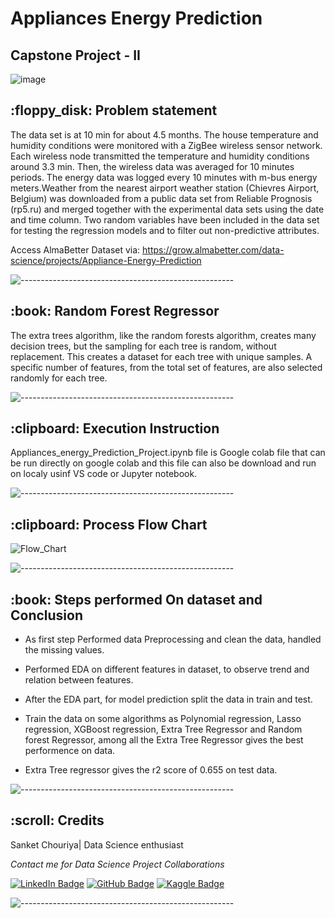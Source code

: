 <h1> Appliances Energy Prediction </h1>
<h2> Capstone Project - II </h2>

![image](https://user-images.githubusercontent.com/98526274/204726225-cdd17f12-10c5-485b-970d-16d71a3e56ee.png)

<h2> :floppy_disk: Problem statement </h2>
The data set is at 10 min for about 4.5 months. The house temperature and humidity conditions were monitored with a ZigBee wireless sensor network. Each wireless node transmitted the temperature and humidity conditions around 3.3 min. Then, the wireless data was averaged for 10 minutes periods. The energy data was logged every 10 minutes with m-bus energy meters.Weather from the nearest airport weather station (Chievres Airport, Belgium) was downloaded from a public data set from Reliable Prognosis (rp5.ru) and merged together with the experimental data sets using the date and time column. Two random variables have been included in the data set for testing the regression models and to filter out non-predictive attributes.


Access AlmaBetter Dataset via: https://grow.almabetter.com/data-science/projects/Appliance-Energy-Prediction

![-----------------------------------------------------](https://raw.githubusercontent.com/andreasbm/readme/master/assets/lines/rainbow.png)

<h2> :book: Random Forest Regressor </h2>
The extra trees algorithm, like the random forests algorithm, creates many decision trees, but the sampling for each tree is random, without replacement. This creates a dataset for each tree with unique samples. A specific number of features, from the total set of features, are also selected randomly for each tree.

![-----------------------------------------------------](https://raw.githubusercontent.com/andreasbm/readme/master/assets/lines/rainbow.png)

<h2> :clipboard: Execution Instruction</h2>
Appliances_energy_Prediction_Project.ipynb file is Google colab file that can be run directly on google colab and this file can also be download and run on localy usinf VS code or Jupyter notebook.

![-----------------------------------------------------](https://raw.githubusercontent.com/andreasbm/readme/master/assets/lines/rainbow.png)

<h2> :clipboard: Process Flow Chart</h2>

![Flow_Chart](https://user-images.githubusercontent.com/109847409/209857115-99a05650-f397-4e07-bffb-e9bb53471109.png)

![-----------------------------------------------------](https://raw.githubusercontent.com/andreasbm/readme/master/assets/lines/rainbow.png)

<h2> :book: Steps performed On dataset and Conclusion </h2>

* As first step Performed data Preprocessing and clean the data, handled the missing values.

* Performed EDA on different features in dataset, to observe trend and relation between features.

* After the EDA part, for model prediction split the data in train and test.

* Train the data on some algorithms as Polynomial regression, Lasso regression, XGBoost regression, Extra Tree Regressor and Random forest Regressor, among all the Extra Tree Regressor gives the best performence on data.

* Extra Tree regressor gives the r2 score of 0.655 on test data.

![-----------------------------------------------------](https://raw.githubusercontent.com/andreasbm/readme/master/assets/lines/rainbow.png)


<h2 id="credits"> :scroll: Credits</h2>

Sanket Chouriya| Data Science enthusiast

<p> <i> Contact me for Data Science Project Collaborations</i></p>

[![LinkedIn Badge](https://img.shields.io/badge/LinkedIn-0077B5?style=for-the-badge&logo=linkedin&logoColor=white)](https://www.linkedin.com/in/sanket-chouriya-038705111/)
[![GitHub Badge](https://img.shields.io/badge/GitHub-100000?style=for-the-badge&logo=github&logoColor=white)](https://github.com/Sanket7994)
[![Kaggle Badge](https://img.shields.io/badge/kaggle-0077B5?style=for-the-badge&logo=kaggle&logoColor=white)](https://www.kaggle.com/sanket7994/)

![-----------------------------------------------------](https://raw.githubusercontent.com/andreasbm/readme/master/assets/lines/rainbow.png)
